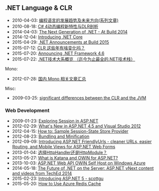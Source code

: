 ## .NET Language & CLR

- 2010-04-03: [编程语言的发展趋势及未来方向(系列文章)](http://blog.zhaojie.me/2010/04/trends-and-future-directions-in-programming-languages-by-anders-1-history-and-trends.html)
- 2010-08-18: [C# 4动态编程新特性与DLR剖析](http://www.cnblogs.com/bitfan/archive/2010/08/18/1802769.html)
- 2014-04-03: [The Next Generation of .NET - At Build 2014](http://blogs.msdn.com/b/dotnet/archive/2014/04/03/the-next-generation-of-net.aspx)
- 2014-12-04: [Introducing .NET Core](http://blogs.msdn.com/b/dotnet/archive/2014/12/04/introducing-net-core.aspx)
- 2015-04-29: [.NET Announcements at Build 2015](http://blogs.msdn.com/b/dotnet/archive/2015/04/29/net-announcements-at-build-2015.aspx)
- 2015-07-12: [CLR 这些年有啥变化吗？](http://www.cnblogs.com/HQFZ/p/4638239.html)
- 2015-07-20: [Announcing .NET Framework 4.6](http://blogs.msdn.com/b/dotnet/archive/2015/07/20/announcing-net-framework-4-6.aspx)
- 2015-07-22: [.NET技术大系概览 （迄今为止最全的.NET技术栈）](http://www.cnblogs.com/unruledboy/p/NetStack.html)

Mono:  

- 2012-07-28: [国内 Mono 相关文章汇总](http://www.cnblogs.com/shanyou/archive/2012/07/28/2612919.html)

Misc:  

- 2009-03-25: [significant differences between the CLR and the JVM](http://stackoverflow.com/questions/682608/implementing-c-sharp-for-the-jvm)

### Web Development

- 2009-01-23: [Exploring Session in ASP.NET](http://www.codeproject.com/Articles/32545/Exploring-Session-in-ASP-Net)
- 2012-02-29: [What's New in ASP.NET 4.5 and Visual Studio 2012](http://www.asp.net/aspnet/overview/aspnet-and-visual-studio-2012/whats-new)
- 2012-04-15: [How to: Sample Session-State Store Provider](https://msdn.microsoft.com/en-us/library/vstudio/ms178589(v=vs.100).aspx)
- 2012-08-23: [Bundling and Minification](http://www.asp.net/mvc/overview/performance/bundling-and-minification)
- 2012-09-09: [Introducing ASP.NET FriendlyUrls - cleaner URLs, easier Routing, and Mobile Views for ASP.NET Web Forms](http://www.hanselman.com/blog/IntroducingASPNETFriendlyUrlsCleanerURLsEasierRoutingAndMobileViewsForASPNETWebForms.aspx)
- 2013-01-04: [选择HttpHandler还是HttpModule？](http://www.cnblogs.com/fish-li/archive/2013/01/04/2844908.html)
- 2013-05-27: [What is Katana and OWIN for ASP.NET?](http://www.techbubbles.com/aspnet/what-is-katana-and-owin-for-asp-net/)
- 2013-10-03: [ASP.NET Web API OWIN Self Host on Windows Azure](http://weblogs.asp.net/shijuvarghese/asp-net-web-api-owin-self-host-on-windows-azure?utm_source=tuicool)
- 2014-05-18: [The Future of .NET on the Server: ASP.NET vNext content and videos from TechEd 2014](http://www.hanselman.com/blog/TheFutureOfNETOnTheServerASPNETVNextContentAndVideosFromTechEd2014.aspx)
- 2015-02-23: [Introducing ASP.NET 5 - scottgu](https://weblogs.asp.net/scottgu/introducing-asp-net-5)
- 2015-05-20: [How to Use Azure Redis Cache](https://azure.microsoft.com/en-us/documentation/articles/cache-dotnet-how-to-use-azure-redis-cache/)